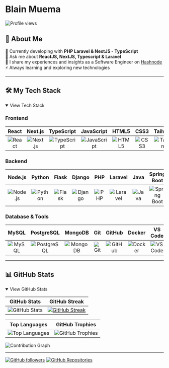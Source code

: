 # Blain Muema

![Profile views](https://komarev.com/ghpvc/?username=octocatblain&label=Profile%20views&color=1ED760&style=flat)

## 💫 About Me

🌱 Currently developing with **PHP Laravel & NextJS - TypeScript**  
💬 Ask me about **ReactJS, NextJS, Typescript & Laravel**  
📘 I share my experiences and insights as a Software Engineer on [Hashnode](https://blainmuema.hashnode.dev/)  
⚡ Always learning and exploring new technologies  

---

## 🛠️ My Tech Stack

<details open>
<summary>View Tech Stack</summary>

### Frontend
| React | Next.js | TypeScript | JavaScript | HTML5 | CSS3 | Tailwind | Sass | Bootstrap |
|:-----:|:-------:|:----------:|:----------:|:-----:|:----:|:--------:|:----:|:---------:|
| ![React](https://img.shields.io/badge/React-61DAFB?style=flat-square&logo=react&logoColor=black) | ![Next.js](https://img.shields.io/badge/Next.js-000000?style=flat-square&logo=next.js&logoColor=white) | ![TypeScript](https://img.shields.io/badge/TypeScript-3178C6?style=flat-square&logo=typescript&logoColor=white) | ![JavaScript](https://img.shields.io/badge/JavaScript-F7DF1E?style=flat-square&logo=javascript&logoColor=black) | ![HTML5](https://img.shields.io/badge/HTML5-E34F26?style=flat-square&logo=html5&logoColor=white) | ![CSS3](https://img.shields.io/badge/CSS3-1572B6?style=flat-square&logo=css3&logoColor=white) | ![Tailwind](https://img.shields.io/badge/Tailwind-38B2AC?style=flat-square&logo=tailwind-css&logoColor=white) | ![Sass](https://img.shields.io/badge/Sass-CC6699?style=flat-square&logo=sass&logoColor=white) | ![Bootstrap](https://img.shields.io/badge/Bootstrap-7952B3?style=flat-square&logo=bootstrap&logoColor=white) |

### Backend
| Node.js | Python | Flask | Django | PHP | Laravel | Java | Spring Boot |
|:-------:|:------:|:-----:|:------:|:---:|:-------:|:----:|:----------:|
| ![Node.js](https://img.shields.io/badge/Node.js-339933?style=flat-square&logo=node.js&logoColor=white) | ![Python](https://img.shields.io/badge/Python-3776AB?style=flat-square&logo=python&logoColor=white) | ![Flask](https://img.shields.io/badge/Flask-000000?style=flat-square&logo=flask&logoColor=white) | ![Django](https://img.shields.io/badge/Django-092E20?style=flat-square&logo=django&logoColor=white) | ![PHP](https://img.shields.io/badge/PHP-777BB4?style=flat-square&logo=php&logoColor=white) | ![Laravel](https://img.shields.io/badge/Laravel-FF2D20?style=flat-square&logo=laravel&logoColor=white) | ![Java](https://img.shields.io/badge/Java-ED8B00?style=flat-square&logo=openjdk&logoColor=white) | ![Spring Boot](https://img.shields.io/badge/Spring_Boot-6DB33F?style=flat-square&logo=spring-boot&logoColor=white) |

### Database & Tools
| MySQL | PostgreSQL | MongoDB | Git | GitHub | Docker | VS Code | Bash |
|:-----:|:----------:|:-------:|:---:|:------:|:------:|:-------:|:----:|
| ![MySQL](https://img.shields.io/badge/MySQL-4479A1?style=flat-square&logo=mysql&logoColor=white) | ![PostgreSQL](https://img.shields.io/badge/PostgreSQL-336791?style=flat-square&logo=postgresql&logoColor=white) | ![MongoDB](https://img.shields.io/badge/MongoDB-47A248?style=flat-square&logo=mongodb&logoColor=white) | ![Git](https://img.shields.io/badge/Git-F05032?style=flat-square&logo=git&logoColor=white) | ![GitHub](https://img.shields.io/badge/GitHub-181717?style=flat-square&logo=github&logoColor=white) | ![Docker](https://img.shields.io/badge/Docker-2496ED?style=flat-square&logo=docker&logoColor=white) | ![VS Code](https://img.shields.io/badge/VS_Code-007ACC?style=flat-square&logo=visual-studio-code&logoColor=white) | ![Bash](https://img.shields.io/badge/Bash-4EAA25?style=flat-square&logo=gnu-bash&logoColor=white) |

</details>

---

## 📊 GitHub Stats

<details open>
<summary>View GitHub Stats</summary>

| GitHub Stats | GitHub Streak |
| :----------: | :-----------: |
| ![GitHub Stats](https://github-readme-stats.vercel.app/api?username=octocatblain&show_icons=true&theme=dark&hide_border=true&count_private=true&title_color=1ED760&icon_color=1ED760&text_color=ffffff&bg_color=0D1117) | [![GitHub Streak](https://streak-stats.demolab.com?user=octocatblain&theme=github-dark&hide_border=true&date_format=M%20j%5B%2C%20Y%5D)](https://git.io/streak-stats) |

| Top Languages | GitHub Trophies |
| :-----------: | :-------------: |
| ![Top Languages](https://github-readme-stats.vercel.app/api/top-langs/?username=octocatblain&layout=compact&theme=dark&hide_border=true&langs_count=10&title_color=1ED760&text_color=ffffff&bg_color=0D1117) | ![GitHub Trophies](https://github-profile-trophy.vercel.app/?username=octocatblain&theme=darkhub&column=4&margin-w=15&margin-h=15&no-frame=true) |

![Contribution Graph](https://github-readme-activity-graph.vercel.app/graph?username=octocatblain&bg_color=0D1117&color=1ED760&line=1ED760&point=1ED760&area=true&hide_border=true)

</details>

---

[![GitHub followers](https://img.shields.io/github/followers/octocatblain?style=for-the-badge&logo=github&color=1ED760&logoColor=black)](https://github.com/octocatblain?tab=followers)
[![GitHub Repositories](https://img.shields.io/badge/Repositories-View%20All-1ED760?style=for-the-badge&logo=github&logoColor=black)](https://github.com/octocatblain?tab=repositories)
